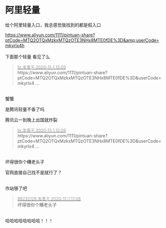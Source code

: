 # 阿里轻量


给个阿里轻量入口，我总感觉我找到的都是假入口<img src="static/image/smiley/coolmonkey/16.gif" smilieid="68" border="0" alt="" /> 

https://www.aliyun.com/1111/pintuan-share?ptCode=MTQ2OTQxMzkxMTQzOTE3NHx8MTE0fDE%3D&amp;userCode=mkyrlx4h<br />
<br />
下面那个轻量 看见了么

<div class="quote"><blockquote><font size="2"><a href="https://www.hostloc.com/forum.php?mod=redirect&amp;goto=findpost&amp;pid=9384375&amp;ptid=760912" target="_blank"><font color="#999999">tir 发表于 2020-11-1 12:09</font></a></font><br />
https://www.aliyun.com/1111/pintuan-share?ptCode=MTQ2OTQxMzkxMTQzOTE3NHx8MTE0fDE%3D&amp;userCode=mkyrlx4 ...</blockquote></div><br />
蟹蟹&nbsp; &nbsp;&nbsp; &nbsp;&nbsp; &nbsp;&nbsp; &nbsp;&nbsp; &nbsp;&nbsp; &nbsp;&nbsp;&nbsp;

是腾讯轻量不香了吗

腾讯云一到晚上出国就炸裂

<div class="quote"><blockquote><font size="2"><a href="https://www.hostloc.com/forum.php?mod=redirect&amp;goto=findpost&amp;pid=9384375&amp;ptid=760912" target="_blank"><font color="#999999">tir 发表于 2020-11-1 12:09</font></a></font><br />
https://www.aliyun.com/1111/pintuan-share?ptCode=MTQ2OTQxMzkxMTQzOTE3NHx8MTE0fDE%3D&amp;userCode=mkyrlx4 ...</blockquote></div><br />
坏得很你个糟老头子<img id="aimg_Wuq6W" onclick="zoom(this, this.src, 0, 0, 0)" class="zoom" src="https://cdn.jsdelivr.net/gh/hishis/forum-master/public/images/patch.gif" onmouseover="img_onmouseoverfunc(this)" onload="thumbImg(this)" border="0" alt="" />

官网直接自己找不是就行了？<br />
<br />
<img src="static/image/smiley/default/sad.gif" smilieid="2" border="0" alt="" /><img src="static/image/smiley/default/sad.gif" smilieid="2" border="0" alt="" /><img src="static/image/smiley/default/sad.gif" smilieid="2" border="0" alt="" />

作站够了吧

<div class="quote"><blockquote><font size="2"><a href="https://www.hostloc.com/forum.php?mod=redirect&amp;goto=findpost&amp;pid=9385376&amp;ptid=760912" target="_blank"><font color="#999999">88232128 发表于 2020-11-1 17:08</font></a></font><br />
坏得很你个糟老头子</blockquote></div><br />
哈哈哈哈哈哈哈哈！！！

